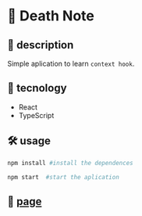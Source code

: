 # :notebook: Death Note

## :book: description

Simple aplication to learn `context hook`.

## :gun: tecnology

- React
- TypeScript

## :hammer_and_wrench: usage

```bash
npm install #install the dependences

npm start  #start the aplication
```

## :bookmark_tabs: [page]()
